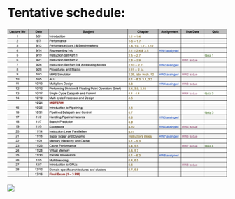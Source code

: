 
# Tentative schedule: 
![ ](https://raw.githubusercontent.com/simsekergun/otherstuff/main/CMSC411TentativeSchecule.png)

![]("https://docs.google.com/spreadsheets/d/e/2PACX-1vQbjeBFAZa6JYMEHXZJ3MnYOy42dIMT9AfQJlgAZQaXYNzJNYKU5IUuATj-LQ_JRljSXricjA60z2EI/pubhtml?widget=true&amp;headers=false)
